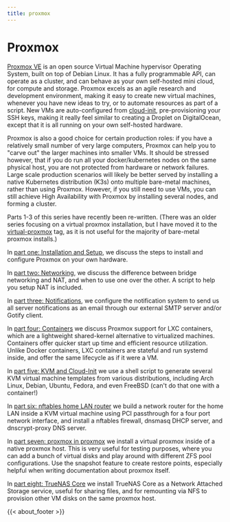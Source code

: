 ```yaml
---
title: proxmox
---
```


# Proxmox

[Proxmox VE](https://www.proxmox.com/en/proxmox-ve) is an open source
Virtual Machine hypervisor Operating System, built on top of Debian
Linux. It has a fully programmable API, can operate as a cluster, and
can behave as your own self-hosted mini cloud, for compute and
storage. Proxmox excels as an agile research and development
environment, making it easy to create new virtual machines, whenever
you have new ideas to try, or to automate resources as part of a
script. New VMs are auto-configured from
[cloud-init](https://cloudinit.readthedocs.io/en/latest/),
pre-provisioning your SSH keys, making it really feel similar to
creating a Droplet on DigitalOcean, except that it is all running on
your own self-hosted hardware.

Proxmox is also a good choice for certain production roles: if you
have a relatively small number of very large computers, Proxmox can
help you to "carve out" the larger machines into smaller VMs. It
should be stressed however, that if you do run all your
docker/kubernetes nodes on the same physical host, you are not
protected from hardware or network failures. Large scale production
scenarios will likely be better served by installing a native
Kubernetes distribution (K3s) onto multiple bare-metal machines,
rather than using Proxmox. However, if you still need to use VMs, you
can still achieve High Availability with Proxmox by installing several
nodes, and forming a cluster.

Parts 1-3 of this series have recently been re-written. (There was an
older series focusing on a virtual proxmox installation, but I have
moved it to the [virtual-proxmox](/tags/virtual-proxmox/) tag, as it
is not useful for the majority of bare-metal proxmox installs.)

In [part one: Installation and Setup](/blog/proxmox/01-install/), we
discuss the steps to install and configure Proxmox on your own
hardware.

In [part two: Networking](/blog/proxmox/02-networking/), we discuss
the difference between bridge networking and NAT, and when to use one
over the other. A script to help you setup NAT is included.

In [part three: Notifications](/blog/proxmox/03-notifications/), we
configure the notification system to send us all server notifications
as an email through our external SMTP server and/or Gotify client.

In [part four: Containers](/blog/proxmox/04-containers/) we discuss
Proxmox support for LXC containers, which are a lightweight
shared-kernel alternative to virtualized machines. Containers offer
quicker start up time and efficient resource utilization. Unlike
Docker containers, LXC containers are stateful and run systemd inside,
and offer the same lifecycle as if it were a VM.

In [part five: KVM and Cloud-Init](/blog/proxmox/05-kvm-templates) we
use a shell script to generate several KVM virtual machine templates
from various distributions, including Arch Linux, Debian, Ubuntu,
Fedora, and even FreeBSD (can't do that one with a container!)

In [part six: nftables home LAN router](/blog/proxmox/06-router) we
build a network router for the home LAN inside a KVM virtual machine using PCI passthrough for a
four port network interface, and install a nftables firewall, dnsmasq
DHCP server, and dnscrypt-proxy DNS server.

In [part seven: proxmox in
proxmox](/blog/proxmox/07-proxmox-in-proxmox) we install a virtual
proxmox inside of a native proxmox host. This is very useful for
testing purposes, where you can add a bunch of virtual disks and play
around with different ZFS pool configurations. Use the snapshot
feature to create restore points, especially helpful when writing
documentation about proxmox itself.

In [part eight: TrueNAS Core](/blog/proxmox/08-truenas) we
install TrueNAS Core as a Network Attached Storage service, useful for
sharing files, and for remounting via NFS to provision other VM disks
on the same proxmox host.

{{< about_footer >}}
